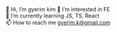👋 Hi, I’m gyerim kim
👀 I’m interested in FE  
🌱 I’m currently learning JS, TS, React  
📫 How to reach me gyerim.k@gmail.com  

